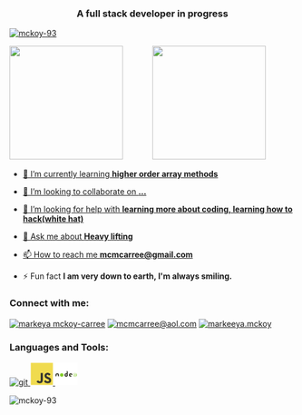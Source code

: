 <h3 align="center">A full stack developer in progress</h3>


<p align="left"> <a href="https://github.com/ryo-ma/github-profile-trophy"><img src="https://github-profile-trophy.vercel.app/?username=mckoy-93" alt="mckoy-93"/>


<p align="center"> <img src= https://i.etsystatic.com/16136317/r/il/95e489/2131467897/il_1588xN.2131467897_7rt2.jpg width="200" height="200"                                                                                            
<p align="left"> <img src=https://res.cloudinary.com/hjlz68xhm/image/upload/dpr_auto,q_auto,c_fill,f_png,w_900,h_700/f_auto,q_auto/mg9avenllqpermbz8edq.png width="200" height="200" />       
                                                                                
                                                                                
                                                                                                                                                    
                                                                                                                                                           
  

              
- 🌱 I’m currently learning **higher order array methods**

- 👯 I’m looking to collaborate on **...**

- 🤝 I’m looking for help with **learning more about coding, learning how to hack(white hat)**

- 💬 Ask me about **Heavy lifting**

- 📫 How to reach me **mcmcarree@gmail.com**

- ⚡ Fun fact **I am very down to earth, I'm always smiling.**

<h3 align="left">Connect with me:</h3>
<p align="left">
<a href="https://linkedin.com/in/markeya mckoy-carree" target="blank"><img align="center" src="https://raw.githubusercontent.com/rahuldkjain/github-profile-readme-generator/master/src/images/icons/Social/linked-in-alt.svg" alt="markeya mckoy-carree" height="30" width="40" /></a>
<a href="https://fb.com/mcmcarree@aol.com" target="blank"><img align="center" src="https://raw.githubusercontent.com/rahuldkjain/github-profile-readme-generator/master/src/images/icons/Social/facebook.svg" alt="mcmcarree@aol.com" height="30" width="40" /></a>
<a href="https://instagram.com/markeeya.mckoy" target="blank"><img align="center" src="https://raw.githubusercontent.com/rahuldkjain/github-profile-readme-generator/master/src/images/icons/Social/instagram.svg" alt="markeeya.mckoy" height="30" width="40" /></a>
</p>

<h3 align="left">Languages and Tools:</h3>
<p align="left"> <a href="https://git-scm.com/" target="_blank" rel="noreferrer"> <img src="https://www.vectorlogo.zone/logos/git-scm/git-scm-icon.svg" alt="git" width="40" height="40"/> </a> <a href="https://developer.mozilla.org/en-US/docs/Web/JavaScript" target="_blank" rel="noreferrer"> <img src="https://raw.githubusercontent.com/devicons/devicon/master/icons/javascript/javascript-original.svg" alt="javascript" width="40" height="40"/> </a> <a href="https://nodejs.org" target="_blank" rel="noreferrer"> <img src="https://raw.githubusercontent.com/devicons/devicon/master/icons/nodejs/nodejs-original-wordmark.svg" alt="nodejs" width="40" height="40"/> </a> </p>

<p><img align="center" src="https://github-readme-streak-stats.herokuapp.com/?user=mckoy-93&" alt="mckoy-93" /></p>
